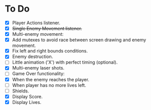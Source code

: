 # To Do
- [x]   Player Actions listener.
- [x]   ~~Single Enemy Movement listener.~~
- [x]   Multi-enemy movement:
  - [x]   Add mutexes to avoid race between screen drawing and enemy movement.
  - [x]   Fix left and right bounds conditions.
- [x]  Enemy destruction.
  - [ ]  Little animation ('X') with perfect timing (optional).
- [x]   Multi-enemy laser shots.
- [ ]   Game Over functionality:
  - [x]   When the enemy reaches the player.
  - [ ]   When player has no more lives left.   
- [ ]   Shields.
- [x]   Display Score.
- [x]   Display Lives.   